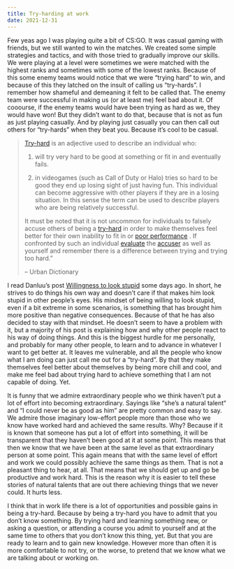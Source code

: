 ```yaml
---
title: Try-harding at work
date: 2021-12-31
---
```


Few yeas ago I was playing quite a bit of CS:GO. It was casual gaming with friends, but we still wanted to win the matches. We created some simple strategies and tactics, and with those tried to gradually improve our skills. We were playing at a level were sometimes we were matched with the highest ranks and sometimes with some of the lowest ranks. Because of this some enemy teams would notice that we were “trying hard” to win, and because of this they latched on the insult of calling us “try-hards”. I remember how shameful and demeaning it felt to be called that. The enemy team were successful in making us (or at least me) feel bad about it. Of cooourse, if the enemy teams would have been trying as hard as we, they would have won! But they didn’t want to do that, because that is not as fun as just playing casually. And by playing just casually you can then call out others for “try-hards” when they beat you. Because it’s cool to be casual.

> [Try-hard](https://www.urbandictionary.com/define.php?term=Try-hard)  is an adjective used to describe an individual who:
>
> 1) will try very hard to be good at something or fit in and eventually fails.
>
> 2) in videogames (such as Call of Duty or Halo) tries so hard to be good they end up losing sight of just having fun. This individual can become aggressive with other players if they are in a losing situation. In this sense the term can be used to describe players who are being relatively successful.  
>
> It must be noted that it is not uncommon for individuals to falsely accuse others of being a  [try-hard](https://www.urbandictionary.com/define.php?term=try-hard)  in order to make themselves feel better for their own inability to fit in or  [poor performance](https://www.urbandictionary.com/define.php?term=poor%20performance) . If confronted by such an individual  [evaluate](https://www.urbandictionary.com/define.php?term=evaluate)  the  [accuser](https://www.urbandictionary.com/define.php?term=accuser)  as well as yourself and remember there is a difference between trying and trying too hard.”  
>
> – Urban Dictionary

I read Danluu’s post [Willingness to look stupid](https://danluu.com/look-stupid/) some days ago. In short, he strives to do things his own way and doesn’t care if that makes him look stupid in other people’s eyes. His mindset of being willing to look stupid, even if a bit extreme in some scenarios, is something that has brought him more positive than negative consequences. Because of that he has also decided to stay with that mindset. He doesn’t seem to have a problem with it, but a majority of his post is explaining how and why other people react to his way of doing things. And this is the biggest hurdle for me personally, and probably for many other people, to learn and to advance in whatever I want to get better at. It leaves me vulnerable, and all the people who know what I am doing can just call me out for a “try-hard”. By that they make themselves feel better about themselves by being more chill and cool, and make me feel bad about trying hard to achieve something that I am not capable of doing. Yet.

It is funny that we admire extraordinary people who we think haven’t put a lot of effort into becoming extraordinary. Sayings like “she’s a natural talent“ and “I could never be as good as him” are pretty common and easy to say. We admire those imaginary low-effort people more than those who we know have worked hard and achieved the same results. Why? Because if it is known that someone has put a lot of effort into something, it will be transparent that they haven’t been good at it at some point. This means that then we  know that we have been at the same level as that extraordinary person at some point. This again means that with the same level of effort and work we could possibly achieve the same things as them. That is not a pleasant thing to hear, at all. That means that we should get up and go be productive and work hard. This is the reason why it is easier to tell these stories of natural talents that are out there achieving things that we never could. It hurts less.

I think that in work life there is a lot of opportunities and possible gains in being a try-hard. Because by being a try-hard you have to admit that you don’t know something. By trying hard and learning something new, or asking a question, or attending a course you admit to yourself and at the same time to others that you don’t know this thing, yet. But that you are ready to learn and to gain new knowledge. However more than often it is more comfortable to not try, or the worse, to pretend that we know what we are talking about or working on.
